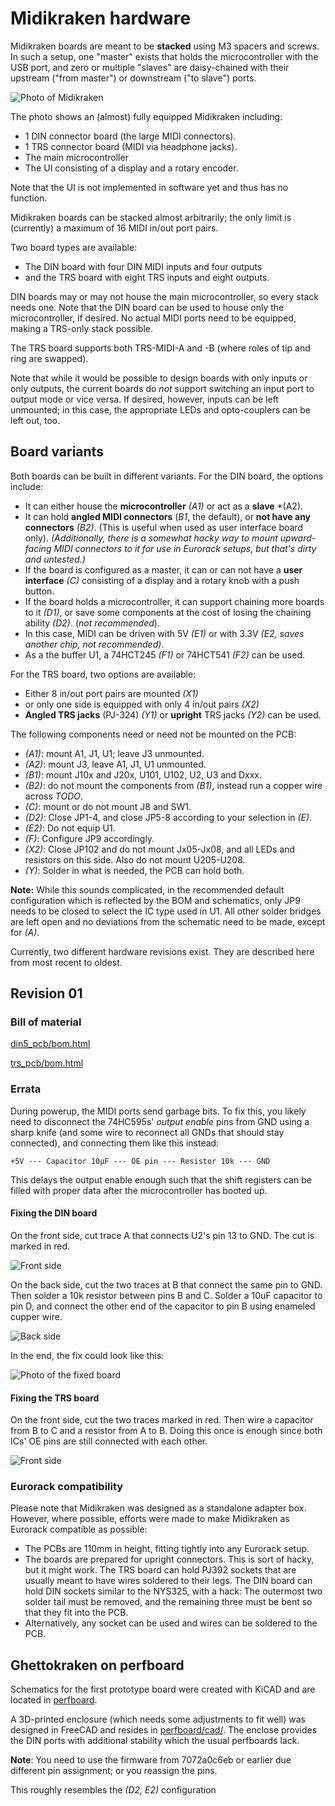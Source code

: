 Midikraken hardware
===================

Midikraken boards are meant to be **stacked** using M3 spacers and screws.
In such a setup, one "master" exists that holds the microcontroller with
the USB port, and zero or multiple "slaves" are daisy-chained with their
upstream ("from master") or downstream ("to slave") ports.

![Photo of Midikraken](img/midikraken_trs_din_ui.jpg)

The photo shows an (almost) fully equipped Midikraken including:

- 1 DIN connector board (the large MIDI connectors).
- 1 TRS connector board (MIDI via headphone jacks).
- The main microcontroller
- The UI consisting of a display and a rotary encoder.

Note that the UI is not implemented in software yet and thus has no function.

Midikraken boards can be stacked almost arbitrarily; the only limit is
(currently) a maximum of 16 MIDI in/out port pairs.

Two board types are available:
- The DIN board with four DIN MIDI inputs and four outputs
- and the TRS board with eight TRS inputs and eight outputs.

DIN boards may or may not house the main microcontroller, so every stack needs
one. Note that the DIN board can be used to house only the microcontroller, if
desired. No actual MIDI ports need to be equipped, making a TRS-only stack
possible.

The TRS board supports both TRS-MIDI-A and -B (where roles of tip and ring
are swapped).

Note that while it would be possible to design boards with
only inputs or only outputs, the current boards do *not* support switching
an input port to output mode or vice versa. If desired, however, inputs
can be left unmounted; in this case, the appropriate LEDs and opto-couplers
can be left out, too.

Board variants
--------------

Both boards can be built in different variants. For the DIN board, the options
include:

- It can either house the **microcontroller** *(A1)* or act as a **slave** *(A2).
- It can hold **angled MIDI connectors** (*B1*, the default), or **not have any connectors** *(B2)*.
  (This is useful when used as user interface board only). *(Additionally, there
  is a somewhat hacky way to mount upward-facing MIDI connectors to it for use
  in Eurorack setups, but that's dirty and untested.)*
- If the board is configured as a master, it can or can not have a **user
  interface** *(C)* consisting of a display and a rotary knob with a push button.
- If the board holds a microcontroller, it can support chaining more boards to it *(D1)*,
  or save some components at the cost of losing the chaining ability *(D2)*. (*not
  recommended*).
- In this case, MIDI can be driven with 5V *(E1)* or with 3.3V *(E2, saves another chip, 
  not recommended)*.
- As a the buffer U1, a 74HCT245 *(F1)* or 74HCT541 *(F2)* can be used.

For the TRS board, two options are available:
- Either 8 in/out port pairs are mounted *(X1)*
- or only one side is equipped with only 4 in/out pairs *(X2)*
- **Angled TRS jacks** (PJ-324) *(Y1)* or **upright** TRS jacks *(Y2)* can be used.

The following components need or need not be mounted on the PCB:
- *(A1)*: mount A1, J1, U1; leave J3 unmounted.
- *(A2)*: mount J3, leave A1, J1, U1 unmounted.
- *(B1)*: mount J10x and J20x, U101, U102, U2, U3 and Dxxx.
- *(B2)*: do not mount the components from *(B1)*, instead run a copper wire across *TODO*.
- *(C)*: mount or do not mount J8 and SW1.
- *(D2)*: Close JP1-4, and close JP5-8 according to your selection in *(E)*.
- *(E2)*: Do not equip U1.
- *(F)*: Configure JP9 accordingly.
- *(X2)*: Close JP102 and do not mount Jx05-Jx08, and all LEDs and resistors on this side.
 Also do not mount U205-U208.
- *(Y)*: Solder in what is needed, the PCB can hold both.

**Note:** While this sounds complicated, in the recommended default configuration which is reflected
by the BOM and schematics, only JP9 needs to be closed to select the IC type used in U1. All other
solder bridges are left open and no deviations from the schematic need to be made, except for *(A)*.



Currently, two different hardware revisions exist. They are described here from most recent to
oldest.

Revision 01
-----------

### Bill of material

[din5_pcb/bom.html](https://htmlpreview.github.io/?https://github.com/Windfisch/midikraken/blob/master/hardware/din5_pcb/bom.html)

[trs_pcb/bom.html](https://htmlpreview.github.io/?https://github.com/Windfisch/midikraken/blob/master/hardware/trs_pcb/bom.html)


### Errata

During powerup, the MIDI ports send garbage bits. To fix this,
you likely need to disconnect the 74HC595s' *output enable* pins from GND
using a sharp knife (and some wire to reconnect all GNDs that should stay
connected), and connecting them like this instead:

```
+5V --- Capacitor 10µF --- OE pin --- Resistor 10k --- GND
```

This delays the output enable enough such that the shift registers can
be filled with proper data after the microcontroller has booted up.

#### Fixing the DIN board

On the front side, cut trace A that connects U2's pin 13 to GND. The cut
is marked in red.

![Front side](img/din5_rev01_patch_front.png)

On the back side, cut the two traces at B that connect the same pin to GND.
Then solder a 10k resistor between pins B and C. Solder a 10uF capacitor
to pin D, and connect the other end of the capacitor to pin B using enameled
cupper wire.

![Back side](img/din5_rev01_patch_back.png)

In the end, the fix could look like this:

![Photo of the fixed board](img/din5_rev01_patch_photo.jpg)

#### Fixing the TRS board

On the front side, cut the two traces marked in red. Then wire a capacitor from
B to C and a resistor from A to B. Doing this once is enough since both ICs' OE
pins are still connected with each other.

![Front side](img/trs_rev01_patch_front.png)


### Eurorack compatibility

Please note that Midikraken was designed as a standalone adapter box. However,
where possible, efforts were made to make Midikraken as Eurorack compatible as
possible:

- The PCBs are 110mm in height, fitting tightly into any Eurorack setup.
- The boards are prepared for upright connectors. This is sort of hacky, but it
  might work. The TRS board can hold PJ392 sockets that are usually meant to
  have wires soldered to their legs. The DIN board can hold DIN sockets similar
  to the NYS325, with a hack: The outermost two solder tail must be removed, and
  the remaining three must be bent so that they fit into the PCB.
- Alternatively, any socket can be used and wires can be soldered to the PCB.

Ghettokraken on perfboard
-------------------------

Schematics for the first prototype board were created with KiCAD and are
located in [perfboard](perfboard).

A 3D-printed enclosure (which needs some adjustments to fit well) was
designed in FreeCAD and resides in [perfboard/cad/](perfboard/cad/).
The enclose provides the DIN ports with additional stability which the
usual perfboards lack.

**Note**: You need to use the firmware from 7072a0c6eb or earlier due
different pin assignment; or you reassign the pins.

This roughly resembles the *(D2, E2)* configuration

